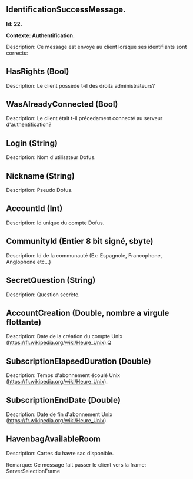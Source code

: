 ## IdentificationSuccessMessage.
<b>
Id: 22.<p>
Contexte: Authentification.<p></b>
Description: Ce message est envoyé au client lorsque ses identifiants sont corrects:



## HasRights (Bool)
Description: Le client possède t-il des droits administrateurs?

## WasAlreadyConnected (Bool)
Description: Le client était t-il précedament connecté au serveur d'authentification?

## Login (String)
Description: Nom d'utilisateur Dofus.

## Nickname (String)
Description: Pseudo Dofus.

## AccountId (Int)
Description: Id unique du compte Dofus.

## CommunityId (Entier 8 bit signé, sbyte)
Description: Id de la communauté (Ex: Espagnole, Francophone, Anglophone etc...)

## SecretQuestion (String)
Description: Question secrète.

## AccountCreation (Double, nombre a virgule flottante)
Description: Date de la création du compte Unix (https://fr.wikipedia.org/wiki/Heure_Unix).Q

## SubscriptionElapsedDuration (Double)
Description: Temps d'abonnement écoulé Unix (https://fr.wikipedia.org/wiki/Heure_Unix).

## SubscriptionEndDate (Double)
Description: Date de fin d'abonnement Unix (https://fr.wikipedia.org/wiki/Heure_Unix).

## HavenbagAvailableRoom
Description: Cartes du havre sac disponible.

Remarque: Ce message fait passer le client vers la frame:  ServerSelectionFrame

